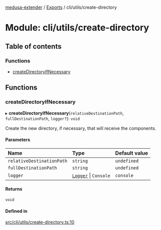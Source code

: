 [medusa-extender](../README.md) / [Exports](../modules.md) / cli/utils/create-directory

# Module: cli/utils/create-directory

## Table of contents

### Functions

- [createDirectoryIfNecessary](cli_utils_create_directory.md#createdirectoryifnecessary)

## Functions

### createDirectoryIfNecessary

▸ **createDirectoryIfNecessary**(`relativeDestinationPath`, `fullDestinationPath`, `logger?`): `void`

Create the new directory, if necessary, that will receive the components.

#### Parameters

| Name | Type | Default value |
| :------ | :------ | :------ |
| `relativeDestinationPath` | `string` | `undefined` |
| `fullDestinationPath` | `string` | `undefined` |
| `logger` | [`Logger`](../classes/core_logger.Logger.md) \| `Console` | `console` |

#### Returns

`void`

#### Defined in

[src/cli/utils/create-directory.ts:10](https://github.com/adrien2p/medusa-extender/blob/f27eb84/src/cli/utils/create-directory.ts#L10)
